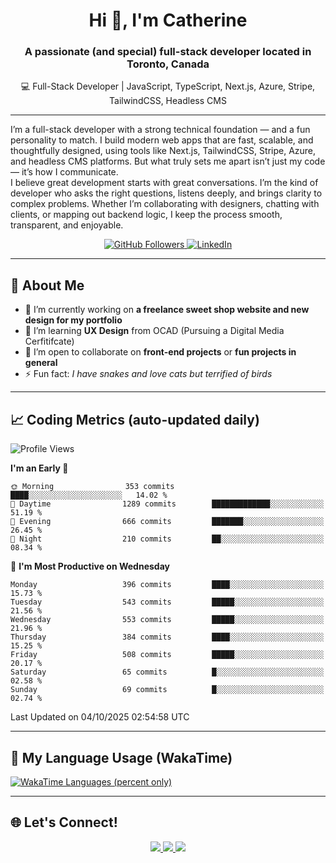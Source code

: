 <!-- Profile Header -->
<h1 align="center">Hi 👋, I'm Catherine</h1>
<h3 align="center">A passionate (and special) full-stack developer located in Toronto, Canada</h3>
<p align='center'>💻 Full-Stack Developer | JavaScript, TypeScript, Next.js, Azure, Stripe, TailwindCSS, Headless CMS</p>

---

<p align="left">I’m a full-stack developer with a strong technical foundation — and a fun personality to match. I build modern web apps that are fast, scalable, and thoughtfully designed, using tools like Next.js, TailwindCSS, Stripe, Azure, and headless CMS platforms. But what truly sets me apart isn’t just my code — it’s how I communicate.
<br />
I believe great development starts with great conversations. I’m the kind of developer who asks the right questions, listens deeply, and brings clarity to complex problems. Whether I’m collaborating with designers, chatting with clients, or mapping out backend logic, I keep the process smooth, transparent, and enjoyable.
</p>

<p align="center">
  <a href="https://github.com/CatherineZM">
    <img src="https://img.shields.io/github/followers/CatherineZM?label=Followers&style=social" alt="GitHub Followers" />
  </a>
  <a href="https://www.linkedin.com/in/catherine-zhou-1016/">
    <img src="https://img.shields.io/badge/LinkedIn-Connect-blue?style=flat-square&logo=linkedin" alt="LinkedIn" />
  </a>
</p>

---

## 🚀 About Me
- 🔭 I’m currently working on **a freelance sweet shop website and new design for my portfolio**
- 🌱 I’m learning **UX Design** from OCAD (Pursuing a Digital Media Cerfitifcate)
- 👯 I’m open to collaborate on **front-end projects** or **fun projects in general**
- ⚡ Fun fact: *I have snakes and love cats but terrified of birds*

---

## 📈 Coding Metrics (auto-updated daily)
<!--START_SECTION:waka-->
![Profile Views](http://img.shields.io/badge/Profile%20Views-5-blue)

**I'm an Early 🐤** 

```text
🌞 Morning                353 commits         ████░░░░░░░░░░░░░░░░░░░░░   14.02 % 
🌆 Daytime                1289 commits        █████████████░░░░░░░░░░░░   51.19 % 
🌃 Evening                666 commits         ███████░░░░░░░░░░░░░░░░░░   26.45 % 
🌙 Night                  210 commits         ██░░░░░░░░░░░░░░░░░░░░░░░   08.34 % 
```
📅 **I'm Most Productive on Wednesday** 

```text
Monday                   396 commits         ████░░░░░░░░░░░░░░░░░░░░░   15.73 % 
Tuesday                  543 commits         █████░░░░░░░░░░░░░░░░░░░░   21.56 % 
Wednesday                553 commits         █████░░░░░░░░░░░░░░░░░░░░   21.96 % 
Thursday                 384 commits         ████░░░░░░░░░░░░░░░░░░░░░   15.25 % 
Friday                   508 commits         █████░░░░░░░░░░░░░░░░░░░░   20.17 % 
Saturday                 65 commits          █░░░░░░░░░░░░░░░░░░░░░░░░   02.58 % 
Sunday                   69 commits          █░░░░░░░░░░░░░░░░░░░░░░░░   02.74 % 
```



 Last Updated on 04/10/2025 02:54:58 UTC
<!--END_SECTION:waka-->

---

## 🧠 My Language Usage (WakaTime)
<a href="https://wakatime.com/@CatherineZM">
  <img
    src="https://github-readme-stats.vercel.app/api/wakatime?username=CatherineZM&display_format=percent&langs_count=5&v=2"
    alt="WakaTime Languages (percent only)" />
</a>

---

## 🌐 Let's Connect!
<p align="center">
  <a href="https://github.com/CatherineZM">
    <img src="https://img.shields.io/badge/GitHub-%2312100E.svg?&style=for-the-badge&logo=github&logoColor=white" />
  </a>
  <a href="https://www.linkedin.com/in/catherine-zhou-1016/">
    <img src="https://img.shields.io/badge/LinkedIn-%230077B5.svg?&style=for-the-badge&logo=linkedin&logoColor=white" />
  </a>
  <a href="mailto:catherine.zm@outlook.com">
    <img src="https://img.shields.io/badge/Email-D14836?style=for-the-badge&logo=gmail&logoColor=white" />
  </a>
</p>

